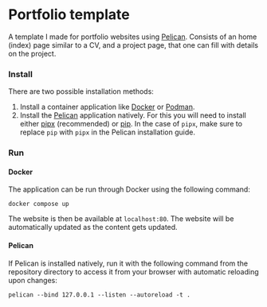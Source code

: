 # Portfolio template

A template I made for portfolio websites using [Pelican](https://getpelican.com/). Consists of an home (index) page similar to a CV, and a project page, that one can fill with details on the project.

### Install

There are two possible installation methods:
1. Install a container application like [Docker](https://docs.docker.com/engine/install/) or [Podman](https://podman.io/docs/installation).
2. Install the [Pelican](https://getpelican.com/#quickstart) application natively. For this you will need to install either [pipx](https://pipx.pypa.io/stable/installation/) (recommended) or [pip](https://pip.pypa.io/en/stable/installation/). In the case of `pipx`, make sure to replace `pip` with `pipx` in the Pelican installation guide.

### Run

#### Docker

The application can be run through Docker using the following command:

```docker compose up```

The website is then be available at `localhost:80`. The website will be automatically updated as the content gets updated.

#### Pelican

If Pelican is installed natively, run it with the following command from the repository directory to access it from your browser with automatic reloading upon changes:

```pelican --bind 127.0.0.1 --listen --autoreload -t .```
